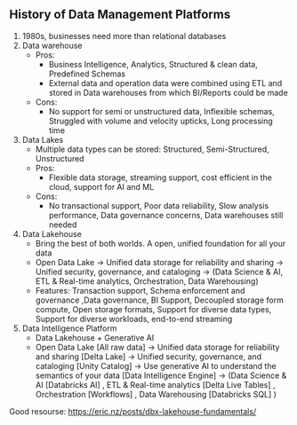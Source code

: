 ## History of Data Management Platforms

1. 1980s, businesses need more than relational databases
2. Data warehouse
    - Pros:
        - Business Intelligence, Analytics, Structured & clean data, Predefined Schemas
        - External data and operation data were combined using ETL and stored in Data warehouses from which BI/Reports could be made
    - Cons:
        -   No support for semi or unstructured data, Inflexible schemas, Struggled with volume and velocity upticks,
        Long processing time
3. Data Lakes
    - Multiple data types can be stored: Structured, Semi-Structured, Unstructured
    - Pros:
        - Flexible data storage, streaming support, cost efficient in the cloud, support for AI and ML
    - Cons:
        - No transactional support, Poor data reliability, Slow analysis performance, Data governance concerns, Data warehouses still needed
4. Data Lakehouse
    -   Bring the best of both worlds. A open, unified foundation for all your data
    -   Open Data Lake -> Unified data storage for reliability and sharing -> Unified security, governance, and cataloging -> (Data Science & AI, ETL & Real-time analytics, Orchestration, Data Warehousing)
    -   Features:
        Transaction support, Schema enforcement and governance ,Data governance, BI Support, Decoupled storage form compute, Open storage formats, Support for diverse data types, Support for diverse workloads, end-to-end streaming
5.  Data Intelligence Platform
    -   Data Lakehouse + Generative AI
    -   Open Data Lake [All raw data] -> Unified data storage for reliability and sharing [Delta Lake] -> Unified security, governance, and cataloging [Unity Catalog] -> Use generative AI to understand the semantics of your data [Data Intelligence Engine] -> (Data Science & AI [Databricks AI] , ETL & Real-time analytics [Delta Live Tables] , Orchestration [Workflows] , Data Warehousing [Databricks SQL] )


Good resourse: https://eric.nz/posts/dbx-lakehouse-fundamentals/